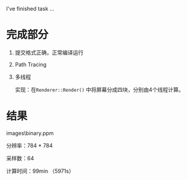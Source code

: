 
I've finished task ...

# 完成部分

1. 提交格式正确，正常编译运行

2. Path Tracing

3. 多线程

   实现：在`Renderer::Render()` 中将屏幕分成四块，分别由4个线程计算。

# 结果

images\binary.ppm

分辨率：784 * 784

采样数：64

计算时间：99min （5971s）

